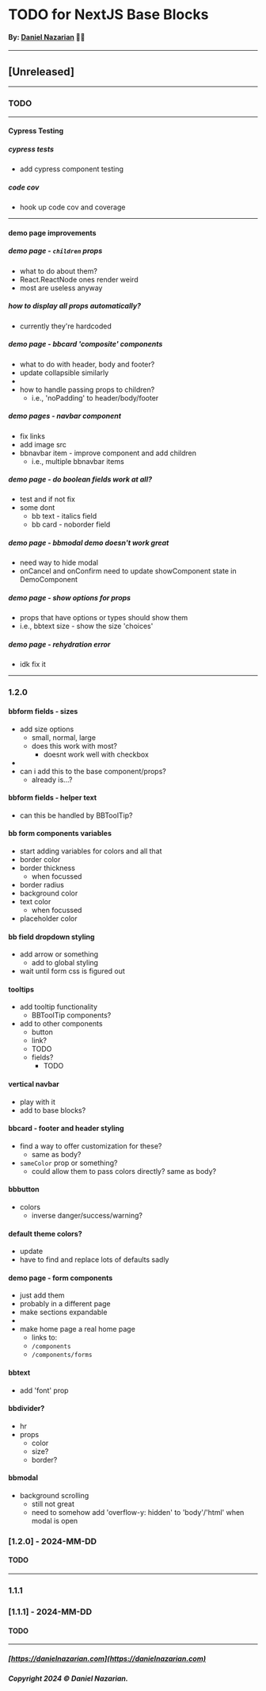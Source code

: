 # TODO for NextJS Base Blocks
#### By: [Daniel Nazarian](https://danielnazarian) 🐧👹

-------------------------------------------------------
## [Unreleased]
------
### TODO
----
#### Cypress Testing


##### cypress tests
- add cypress component testing



##### code cov
- hook up code cov and coverage



----
#### demo page improvements


##### demo page - `children` props
- what to do about them?
- React.ReactNode ones render weird
- most are useless anyway


##### how to display all props automatically?
- currently they're hardcoded


##### demo page - bbcard 'composite' components
- what to do with header, body and footer?
- update collapsible similarly
-
- how to handle passing props to children?
  - i.e., 'noPadding' to header/body/footer


##### demo pages - navbar component
- fix links
- add image src
- bbnavbar item - improve component and add children
  - i.e., multiple bbnavbar items


##### demo page - do boolean fields work at all?
- test and if not fix
- some dont
  - bb text - italics field
  - bb card - noborder field


##### demo page - bbmodal demo doesn't work great
- need way to hide modal
- onCancel and onConfirm need to update showComponent state in DemoComponent



##### demo page - show options for props
- props that have options or types should show them
- i.e., bbtext size - show the size 'choices'


##### demo page - rehydration error
- idk fix it


----
### 1.2.0




#### bbform fields - sizes
- add size options
  - small, normal, large
  - does this work with most?
    - doesnt work well with checkbox
-
- can i add this to the base component/props?
  - already is...?

  

#### bbform fields - helper text
- can this be handled by BBToolTip?


#### bb form components variables
- start adding variables for colors and all that
- border color
- border thickness
  - when focussed
- border radius
- background color
- text color
   - when focussed
- placeholder color


#### bb field dropdown styling
- add arrow or something
  - add to global styling
- wait until form css is figured out






#### tooltips
- add tooltip functionality
  - BBToolTip components?
- add to other components
  - button
  - link?
  - TODO
  - fields?
    - TODO




#### vertical navbar
- play with it
- add to base blocks?



#### bbcard - footer and header styling
- find a way to offer customization for these?
  - same as body?
- `sameColor` prop or something?
  - could allow them to pass colors directly? same as body?



#### bbbutton
- colors
  - inverse danger/success/warning?


#### default theme colors?
- update
- have to find and replace lots of defaults sadly



#### demo page - form components
- just add them
- probably in a different page
- make sections expandable
-
- make home page a real home page
  - links to:
  - `/components`
  - `/components/forms`


#### bbtext
- add 'font' prop



#### bbdivider?
- hr
- props
  - color
  - size?
  - border?



#### bbmodal
- background scrolling
  - still not great
  - need to somehow add 'overflow-y: hidden' to 'body'/'html' when modal is open




### [1.2.0] - 2024-MM-DD
#### TODO


----
### 1.1.1




### [1.1.1] - 2024-MM-DD
#### TODO

-------------------------------------------------------

##### [https://danielnazarian.com](https://danielnazarian.com)
##### Copyright 2024 © Daniel Nazarian.
